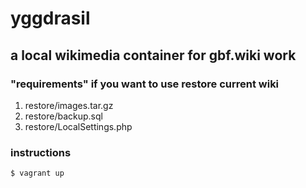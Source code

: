 # yggdrasil

## a local wikimedia container for gbf.wiki work

### "requirements" if you want to use restore current wiki
1. restore/images.tar.gz
2. restore/backup.sql
3. restore/LocalSettings.php

### instructions
```
$ vagrant up
```